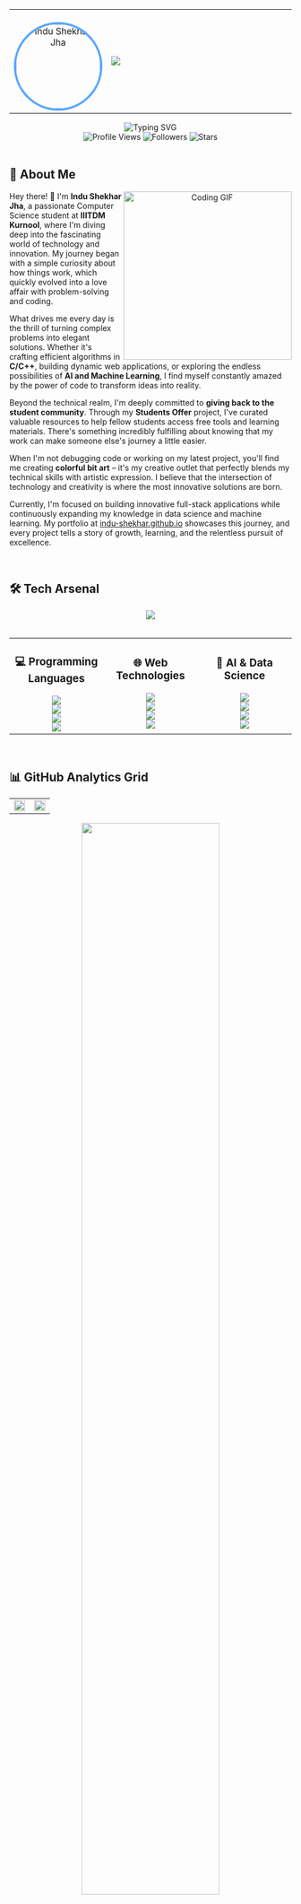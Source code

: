 <div align="center">
  <table width="100%">
    <tr>
      <td width="20%" align="center">
        <img src="https://avatars.githubusercontent.com/u/indu-shekhar?v=4" width="150" style="border-radius: 50%; border: 4px solid #58A6FF; margin-top: 20px;" alt="Indu Shekhar Jha"/>
      </td>
      <td width="80%">
        <img src="https://capsule-render.vercel.app/api?type=waving&color=gradient&customColorList=6,11,20&height=180&section=header&text=Indu%20Shekhar%20Jha&fontSize=42&fontColor=fff&animation=twinkling&fontAlignY=32"/>
      </td>
    </tr>
  </table>
</div>

<div align="center">
  <img src="https://readme-typing-svg.demolab.com?font=Roboto+Slab&size=22&duration=3000&pause=1000&color=58A6FF&center=true&vCenter=true&width=700&lines=B.Tech+Computer+Science+%26+Engineering+%40+IIITDM+Kurnool;Problem+Solver+%7C+C%2FC%2B%2B+Developer;AI+%26+ML+Enthusiast;Full+Stack+Developer;Open+Source+Contributor" alt="Typing SVG" />
</div>

<div align="center">
  <img src="https://komarev.com/ghpvc/?username=indu-shekhar&style=for-the-badge&color=58A6FF" alt="Profile Views"/>
  <img src="https://img.shields.io/github/followers/indu-shekhar?style=for-the-badge&color=58A6FF&labelColor=1c1917" alt="Followers"/>
  <img src="https://img.shields.io/github/stars/indu-shekhar?style=for-the-badge&color=ffd700&labelColor=1c1917" alt="Stars"/>
</div>

<br/>

## 🚀 About Me

<div align="center">
  <img align="right" alt="Coding GIF" width="300" src="https://media.giphy.com/media/SWoSkN6DxTszqIKEqv/giphy.gif" />
</div>

Hey there! 👋 I'm **Indu Shekhar Jha**, a passionate Computer Science student at **IIITDM Kurnool**, where I'm diving deep into the fascinating world of technology and innovation. My journey began with a simple curiosity about how things work, which quickly evolved into a love affair with problem-solving and coding.

What drives me every day is the thrill of turning complex problems into elegant solutions. Whether it's crafting efficient algorithms in **C/C++**, building dynamic web applications, or exploring the endless possibilities of **AI and Machine Learning**, I find myself constantly amazed by the power of code to transform ideas into reality.

Beyond the technical realm, I'm deeply committed to **giving back to the student community**. Through my **Students Offer** project, I've curated valuable resources to help fellow students access free tools and learning materials. There's something incredibly fulfilling about knowing that my work can make someone else's journey a little easier.

When I'm not debugging code or working on my latest project, you'll find me creating **colorful bit art** – it's my creative outlet that perfectly blends my technical skills with artistic expression. I believe that the intersection of technology and creativity is where the most innovative solutions are born.

Currently, I'm focused on building innovative full-stack applications while continuously expanding my knowledge in data science and machine learning. My portfolio at [indu-shekhar.github.io](https://indu-shekhar.github.io) showcases this journey, and every project tells a story of growth, learning, and the relentless pursuit of excellence.

<br clear="both"/>

## 🛠️ Tech Arsenal

<div align="center">
  <img src="https://skillicons.dev/icons?i=c,cpp,python,js,html,css,react,nodejs,git,github,vscode,linux&theme=dark" />
</div>

<br/>

<table width="100%">
  <tr>
    <td width="33%" align="center">
      <h3>💻 Programming Languages</h3>
      <div align="center">
        <img src="https://img.shields.io/badge/C-00599C?style=for-the-badge&logo=c&logoColor=white"/>
        <br/>
        <img src="https://img.shields.io/badge/C++-00599C?style=for-the-badge&logo=c%2B%2B&logoColor=white"/>
        <br/>
        <img src="https://img.shields.io/badge/Python-FFD43B?style=for-the-badge&logo=python&logoColor=blue"/>
        <br/>
        <img src="https://img.shields.io/badge/JavaScript-F7DF1E?style=for-the-badge&logo=javascript&logoColor=black"/>
      </div>
    </td>
    <td width="33%" align="center">
      <h3>🌐 Web Technologies</h3>
      <div align="center">
        <img src="https://img.shields.io/badge/HTML5-E34F26?style=for-the-badge&logo=html5&logoColor=white"/>
        <br/>
        <img src="https://img.shields.io/badge/CSS3-1572B6?style=for-the-badge&logo=css3&logoColor=white"/>
        <br/>
        <img src="https://img.shields.io/badge/TypeScript-007ACC?style=for-the-badge&logo=typescript&logoColor=white"/>
        <br/>
        <img src="https://img.shields.io/badge/React-20232A?style=for-the-badge&logo=react&logoColor=61DAFB"/>
      </div>
    </td>
    <td width="33%" align="center">
      <h3>🤖 AI & Data Science</h3>
      <div align="center">
        <img src="https://img.shields.io/badge/TensorFlow-FF6F00?style=for-the-badge&logo=tensorflow&logoColor=white"/>
        <br/>
        <img src="https://img.shields.io/badge/scikit--learn-F7931E?style=for-the-badge&logo=scikit-learn&logoColor=white"/>
        <br/>
        <img src="https://img.shields.io/badge/Pandas-2C2D72?style=for-the-badge&logo=pandas&logoColor=white"/>
        <br/>
        <img src="https://img.shields.io/badge/NumPy-013243?style=for-the-badge&logo=numpy&logoColor=white"/>
      </div>
    </td>
  </tr>
</table>

<br/>

## 📊 GitHub Analytics Grid

<table width="100%">
  <tr>
    <td width="50%">
      <img src="https://github-readme-stats.vercel.app/api?username=indu-shekhar&show_icons=true&theme=tokyonight&include_all_commits=true&count_private=true&hide_border=true&bg_color=0D1117&title_color=58A6FF&icon_color=1F6FEB&text_color=C9D1D9" width="100%"/>
    </td>
    <td width="50%">
      <img src="https://github-readme-stats.vercel.app/api/top-langs/?username=indu-shekhar&layout=compact&theme=tokyonight&hide_border=true&bg_color=0D1117&title_color=58A6FF&text_color=C9D1D9&langs_count=8" width="100%"/>
    </td>
  </tr>
</table>

<div align="center">
  <img src="https://github-readme-streak-stats.herokuapp.com/?user=indu-shekhar&theme=tokyonight&hide_border=true&background=0D1117&stroke=58A6FF&ring=58A6FF&fire=FFA500&currStreakLabel=FFA500" width="70%"/>
</div>

<br/>

## 📈 Contribution Insights

<div align="center">
  <img src="https://github-readme-activity-graph.vercel.app/graph?username=indu-shekhar&theme=tokyo-night&hide_border=true&bg_color=0D1117&color=58A6FF&line=58A6FF&point=FFFFFF" width="100%"/>
</div>

<br/>

## 🏆 Achievement Showcase

<div align="center">
  <img src="https://github-profile-trophy.vercel.app/?username=indu-shekhar&theme=tokyonight&no-frame=true&no-bg=true&row=2&column=4" width="100%"/>
</div>

<br/>

## 🌟 Featured Projects

<table width="100%">
  <tr>
    <td width="50%">
      <a href="https://github.com/indu-shekhar/students_offer">
        <img src="https://github-readme-stats.vercel.app/api/pin/?username=indu-shekhar&repo=students_offer&theme=tokyonight&hide_border=true&bg_color=0D1117" width="100%"/>
      </a>
    </td>
    <td width="50%">
      <a href="https://github.com/indu-shekhar/SchemeSaathi">
        <img src="https://github-readme-stats.vercel.app/api/pin/?username=indu-shekhar&repo=SchemeSaathi&theme=tokyonight&hide_border=true&bg_color=0D1117" width="100%"/>
      </a>
    </td>
  </tr>
  <tr>
    <td width="50%">
      <a href="https://github.com/indu-shekhar/VBank">
        <img src="https://github-readme-stats.vercel.app/api/pin/?username=indu-shekhar&repo=VBank&theme=tokyonight&hide_border=true&bg_color=0D1117" width="100%"/>
      </a>
    </td>
    <td width="50%">
      <a href="https://github.com/indu-shekhar/meanStack">
        <img src="https://github-readme-stats.vercel.app/api/pin/?username=indu-shekhar&repo=meanStack&theme=tokyonight&hide_border=true&bg_color=0D1117" width="100%"/>
      </a>
    </td>
  </tr>
</table>

<br/>

## 💼 Project Highlights

<table width="100%">
  <tr>
    <td align="center" width="25%">
      <h3>🎓 Students Offer</h3>
      <a href="https://github.com/indu-shekhar/students_offer" target="_blank">
        <img src="https://img.shields.io/badge/View_Project-FF5733?style=for-the-badge&logo=github&logoColor=white"/>
      </a>
      <br/>
      <sub><strong>Curated resources for students</strong><br/>Free tools, software & learning materials</sub>
    </td>
    <td align="center" width="25%">
      <h3>🏛️ Scheme Saathi</h3>
      <a href="https://github.com/indu-shekhar/SchemeSaathi" target="_blank">
        <img src="https://img.shields.io/badge/View_Project-28A745?style=for-the-badge&logo=github&logoColor=white"/>
      </a>
      <br/>
      <sub><strong>HTML (71.8%) • Python (28.2%)</strong><br/>Government schemes information portal</sub>
    </td>
    <td align="center" width="25%">
      <h3>🏦 VBank</h3>
      <a href="https://github.com/indu-shekhar/VBank" target="_blank">
        <img src="https://img.shields.io/badge/View_Project-007ACC?style=for-the-badge&logo=github&logoColor=white"/>
      </a>
      <br/>
      <sub><strong>Full Stack Banking App</strong><br/>Python • HTML • JS • CSS</sub>
    </td>
    <td align="center" width="25%">
      <h3>📊 DWDM Assignments</h3>
      <a href="https://github.com/indu-shekhar/DWDM_assignments" target="_blank">
        <img src="https://img.shields.io/badge/View_Project-6F42C1?style=for-the-badge&logo=github&logoColor=white"/>
      </a>
      <br/>
      <sub><strong>C++ (100%)</strong><br/>Data Warehousing & Data Mining</sub>
    </td>
  </tr>
</table>

<br/>

## 🌐 Portfolio & Connect

<div align="center">
  <table>
    <tr>
      <td align="center" width="50%">
        <h3>🌐 Portfolio Website</h3>
        <a href="https://indu-shekhar.github.io" target="_blank">
          <img src="https://img.shields.io/badge/Visit_Portfolio-FF5733?style=for-the-badge&logo=firefox-browser&logoColor=white"/>
        </a>
        <br/>
        <sub><strong>Tech Stack:</strong> JavaScript (61.5%) • HTML (27.9%) • CSS (10.6%)</sub>
      </td>
      <td align="center" width="50%">
        <h3>🔗 Social Links</h3>
        <a href="https://linkedin.com/in/indu-shekhar" target="_blank">
          <img src="https://img.shields.io/badge/LinkedIn-0A66C2?style=for-the-badge&logo=linkedin&logoColor=white"/>
        </a>
        <a href="https://twitter.com/indu_shekhar" target="_blank">
          <img src="https://img.shields.io/badge/Twitter-1DA1F2?style=for-the-badge&logo=twitter&logoColor=white"/>
        </a>
        <br/>
        <a href="mailto:indushekhar@example.com" target="_blank">
          <img src="https://img.shields.io/badge/Email-EA4335?style=for-the-badge&logo=gmail&logoColor=white"/>
        </a>
      </td>
    </tr>
  </table>
</div>

<br/>

## 💡 Quick Insights

<div align="center">
  <img src="https://quotes-github-readme.vercel.app/api?type=horizontal&theme=tokyonight&quote=Code%20is%20like%20humor.%20When%20you%20have%20to%20explain%20it,%20it's%20bad.&author=Cory%20House"/>
</div>

<details align="center">
  <summary><strong>📊 Detailed Analytics Dashboard</strong></summary>
  <br/>
  
  <table width="100%">
    <tr>
      <td width="50%">
        <img src="https://github-profile-summary-cards.vercel.app/api/cards/profile-details?username=indu-shekhar&theme=tokyonight" width="100%"/>
      </td>
      <td width="50%">
        <img src="https://github-profile-summary-cards.vercel.app/api/cards/productive-time?username=indu-shekhar&theme=tokyonight&utcOffset=5.5" width="100%"/>
      </td>
    </tr>
    <tr>
      <td width="50%">
        <img src="https://github-profile-summary-cards.vercel.app/api/cards/repos-per-language?username=indu-shekhar&theme=tokyonight" width="100%"/>
      </td>
      <td width="50%">
        <img src="https://github-profile-summary-cards.vercel.app/api/cards/most-commit-language?username=indu-shekhar&theme=tokyonight" width="100%"/>
      </td>
    </tr>
  </table>
  
</details>

<br/>

## 🎯 Current Focus & Goals

<table width="100%">
  <tr>
    <td width="50%">
      <h3>🚀 Active Projects</h3>
      <ul>
        <li>🏆 Enhance Students Offer platform</li>
        <li>🤖 AI/ML model development</li>
        <li>📊 Advanced DWDM implementations</li>
        <li>🌐 Full-stack web applications</li>
      </ul>
    </td>
    <td width="50%">
      <h3>📚 Learning Journey</h3>
      <ul>
        <li>🔥 Advanced C++ algorithms</li>
        <li>⚛️ React & TypeScript mastery</li>
        <li>🐍 Python data science stack</li>
        <li>🎨 UI/UX design principles</li>
      </ul>
    </td>
  </tr>
</table>

<br/>

## 📈 Language Distribution

<div align="center">
  <img src="https://github-readme-stats.vercel.app/api/wakatime?username=indu-shekhar&theme=tokyonight&hide_border=true&bg_color=0D1117&title_color=58A6FF&text_color=C9D1D9" width="70%"/>
</div>

<br/>

<div align="center">
  <img src="https://capsule-render.vercel.app/api?type=waving&color=gradient&customColorList=6,11,20&height=100&section=footer"/>
</div>

<div align="center">
  <h2>💫 "Building the future, one commit at a time!" 💫</h2>
  <img src="https://media.giphy.com/media/LnQjpWaON8nhr21vNW/giphy.gif" width="60"/> 
  <br/>
  <em><strong>Thanks for visiting my profile!</strong> ⭐️ Star repositories that interest you!</em>
  <br/><br/>
  <img src="https://img.shields.io/badge/Made%20with-❤️-red?style=for-the-badge"/>
  <img src="https://img.shields.io/badge/Open%20Source-💚-green?style=for-the-badge"/>
</div>
